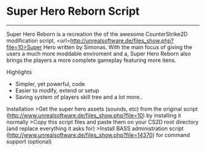 # Super Hero Reborn Script
----------------------------------------------------------------------------------------------------
Super Hero Reborn is a recreation the of the awesome CounterStrike2D modification script, <url=http://unrealsoftware.de/files_show.php?file=10>Super Hero written by Simonas</url>. With the main focus of giving the users a much more moddable enviroment and a, Super Hero Reborn also brings the players a more complete gameplay featuring more itens.

Highlights
* Simpler, yet powerful, code
* Easier to modify, extend or setup
* Saving system of players skill tree
and a lot more..

Installation
	>Get the super hero assets (sounds, etc) from the original script (http://www.unrealsoftware.de/files_show.php?file=10) by installing it normally
	>Copy this script files and paste them on your CS2D root directory (and replace everything it asks for)
	>Install BASS administration script (http://www.unrealsoftware.de/files_show.php?file=14370) for command support (optional)